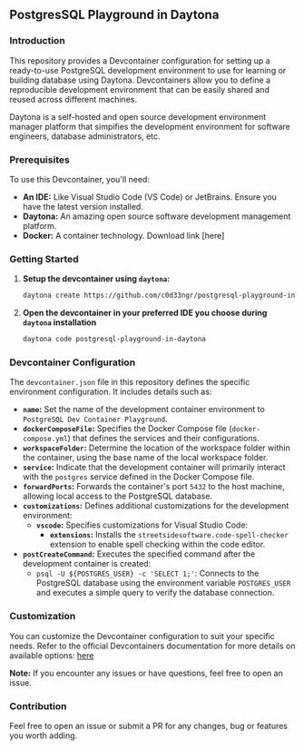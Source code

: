 ## **PostgresSQL Playground in Daytona**

### **Introduction**
This repository provides a Devcontainer configuration for setting up a ready-to-use PostgreSQL development environment to use for learning or building database using Daytona. Devcontainers allow you to define a reproducible development environment that can be easily shared and reused across different machines.

Daytona is a self-hosted and open source development environment manager platform that simpifies the development environment for software engineers, database administrators, etc.

### **Prerequisites**
To use this Devcontainer, you'll need:

- **An IDE:** Like Visual Studio Code (VS Code) or JetBrains. Ensure you have the latest version installed.
- **Daytona:** An amazing open source software development management platform.
- **Docker:** A container technology. Download link [here]

### **Getting Started**
1. **Setup the devcontainer using `daytona`:**
   ```bash
   daytona create https://github.com/c0d33ngr/postgresql-playground-in-daytona.git
   ```
2. **Open the devcontainer in your preferred IDE you choose during `daytona` installation**
   ```bash
   daytona code postgresql-playground-in-daytona
   ```

### **Devcontainer Configuration**
The `devcontainer.json` file in this repository defines the specific environment configuration. It includes details such as:

  - **`name`:** Set the name of the development container environment to ``PostgreSQL Dev Container Playground``.
  - **`dockerComposeFile`:** Specifies the Docker Compose file (`docker-compose.yml`) that defines the services and their configurations.
  - **`workspaceFolder`:** Determine the location of the workspace folder within the container, using the base name of the local workspace folder.
  - **`service`:** Indicate that the development container will primarily interact with the ``postgres`` service defined in the Docker Compose file.
  - **`forwardPorts`:** Forwards the container's port ``5432`` to the host machine, allowing local access to the PostgreSQL database.
  - **`customizations`:** Defines additional customizations for the development environment:
      - **`vscode`:** Specifies customizations for Visual Studio Code:
          - **`extensions`:** Installs the ``streetsidesoftware.code-spell-checker`` extension to enable spell checking within the code editor.
  - **`postCreateCommand`:** Executes the specified command after the development container is created:
      - `psql -U ${POSTGRES_USER} -c 'SELECT 1;'`: Connects to the PostgreSQL database using the environment variable `POSTGRES_USER` and executes a simple query to verify the database connection.

### **Customization**
You can customize the Devcontainer configuration to suit your specific needs. Refer to the official Devcontainers documentation for more details on available options: [here](https://containers.dev/implementors/json_reference/)

**Note:** If you encounter any issues or have questions, feel free to open an issue.

### **Contribution**
Feel free to open an issue or submit a PR for any changes, bug or features you worth adding.
